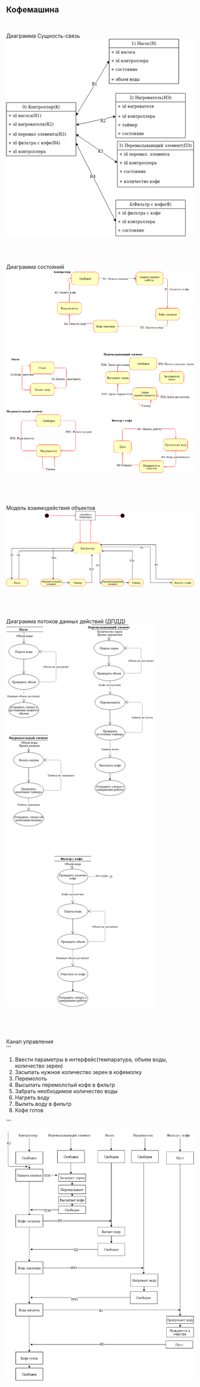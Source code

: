 <H2> Кофемашина </H2> </br>


 Диаграмма Сущность-связь</br>
![](https://github.com/ansushina/sem4/blob/master/oop/oop5/ER1.png)</br></br></br></br></br>
 Диаграмма состояний</br>
![](https://github.com/ansushina/sem4/blob/master/oop/oop5/state2.png)</br></br></br></br></br>

 Модель взаимодействия объектов</br>
![](https://github.com/ansushina/sem4/blob/master/oop/oop5/actingmodel2)</br></br></br></br></br>

 Диаграмма потоков данных действий (ДПДД)</br>
![](https://github.com/ansushina/sem4/blob/master/oop/oop5/DDPD.png)</br></br></br></br></br>

  Канал управления</br>
'''
1. Ввести параметры в интерфейс(темпаратура, объем воды, количество зерен)
2. Засыпать нужное количество зерен в кофемолку
3. Перемолоть 
4. Высыпать перемолотый кофе в фильтр 
5. Забрать необходимое количество воды 
6. Нагреть воду
7. Вылить воду в фильтр 
8. Кофе готов

'''



![](https://github.com/ansushina/sem4/blob/master/oop/oop5/canal2.png)</br>
